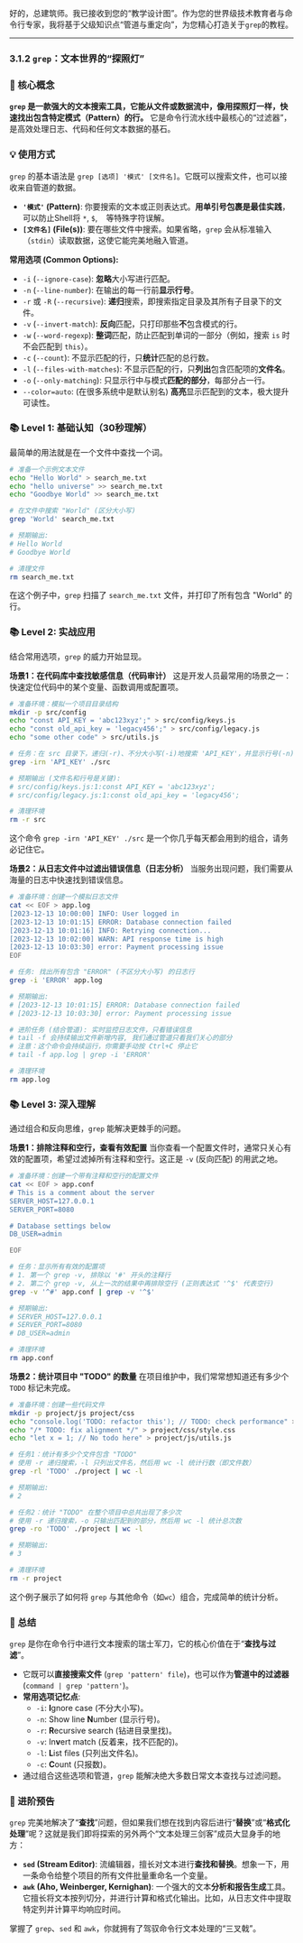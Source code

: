 好的，总建筑师。我已接收到您的“教学设计图”。作为您的世界级技术教育者与命令行专家，我将基于父级知识点“管道与重定向”，为您精心打造关于`grep`的教程。

---

### 3.1.2 `grep`：文本世界的“探照灯”

### 🎯 核心概念
**`grep` 是一款强大的文本搜索工具，它能从文件或数据流中，像用探照灯一样，快速找出包含特定模式（Pattern）的行。** 它是命令行流水线中最核心的“过滤器”，是高效处理日志、代码和任何文本数据的基石。

### 💡 使用方式
`grep` 的基本语法是 `grep [选项] '模式' [文件名]`。它既可以搜索文件，也可以接收来自管道的数据。

*   **`'模式'` (Pattern)**: 你要搜索的文本或正则表达式。**用单引号包裹是最佳实践**，可以防止Shell将 `*`, `$`, ` ` 等特殊字符误解。
*   **`[文件名]` (File(s))**: 要在哪些文件中搜索。如果省略，`grep` 会从标准输入（`stdin`）读取数据，这使它能完美地融入管道。

**常用选项 (Common Options):**

*   `-i` (`--ignore-case`): **忽略**大小写进行匹配。
*   `-n` (`--line-number`): 在输出的每一行前**显示行号**。
*   `-r` 或 `-R` (`--recursive`): **递归**搜索，即搜索指定目录及其所有子目录下的文件。
*   `-v` (`--invert-match`): **反向**匹配，只打印那些**不**包含模式的行。
*   `-w` (`--word-regexp`): **整词**匹配，防止匹配到单词的一部分（例如，搜索 `is` 时不会匹配到 `this`）。
*   `-c` (`--count`): 不显示匹配的行，只**统计**匹配的总行数。
*   `-l` (`--files-with-matches`): 不显示匹配的行，只**列出**包含匹配项的**文件名**。
*   `-o` (`--only-matching`): 只显示行中与模式**匹配的部分**，每部分占一行。
*   `--color=auto`: (在很多系统中是默认别名) **高亮**显示匹配到的文本，极大提升可读性。

### 📚 Level 1: 基础认知（30秒理解）
最简单的用法就是在一个文件中查找一个词。

```bash
# 准备一个示例文本文件
echo "Hello World" > search_me.txt
echo "hello universe" >> search_me.txt
echo "Goodbye World" >> search_me.txt

# 在文件中搜索 "World" (区分大小写)
grep 'World' search_me.txt

# 预期输出:
# Hello World
# Goodbye World

# 清理文件
rm search_me.txt
```
在这个例子中，`grep` 扫描了 `search_me.txt` 文件，并打印了所有包含 "World" 的行。

### 📚 Level 2: 实战应用
结合常用选项，`grep` 的威力开始显现。

**场景1：在代码库中查找敏感信息（代码审计）**
这是开发人员最常用的场景之一：快速定位代码中的某个变量、函数调用或配置项。

```bash
# 准备环境：模拟一个项目目录结构
mkdir -p src/config
echo "const API_KEY = 'abc123xyz';" > src/config/keys.js
echo "const old_api_key = 'legacy456';" > src/config/legacy.js
echo "some other code" > src/utils.js

# 任务：在 src 目录下，递归(-r)、不分大小写(-i)地搜索 'API_KEY'，并显示行号(-n)
grep -irn 'API_KEY' ./src

# 预期输出 (文件名和行号是关键):
# src/config/keys.js:1:const API_KEY = 'abc123xyz';
# src/config/legacy.js:1:const old_api_key = 'legacy456';

# 清理环境
rm -r src
```
这个命令 `grep -irn 'API_KEY' ./src` 是一个你几乎每天都会用到的组合，请务必记住它。

**场景2：从日志文件中过滤出错误信息（日志分析）**
当服务出现问题，我们需要从海量的日志中快速找到错误信息。

```bash
# 准备环境：创建一个模拟日志文件
cat << EOF > app.log
[2023-12-13 10:00:00] INFO: User logged in
[2023-12-13 10:01:15] ERROR: Database connection failed
[2023-12-13 10:01:16] INFO: Retrying connection...
[2023-12-13 10:02:00] WARN: API response time is high
[2023-12-13 10:03:30] error: Payment processing issue
EOF

# 任务: 找出所有包含 "ERROR" (不区分大小写) 的日志行
grep -i 'ERROR' app.log

# 预期输出:
# [2023-12-13 10:01:15] ERROR: Database connection failed
# [2023-12-13 10:03:30] error: Payment processing issue

# 进阶任务 (结合管道): 实时监控日志文件，只看错误信息
# tail -f 会持续输出文件新增内容, 我们通过管道只看我们关心的部分
# 注意：这个命令会持续运行，你需要手动按 Ctrl+C 停止它
# tail -f app.log | grep -i 'ERROR'

# 清理环境
rm app.log
```

### 📚 Level 3: 深入理解
通过组合和反向思维，`grep` 能解决更棘手的问题。

**场景1：排除注释和空行，查看有效配置**
当你查看一个配置文件时，通常只关心有效的配置项，希望过滤掉所有注释和空行。这正是 `-v` (反向匹配) 的用武之地。

```bash
# 准备环境：创建一个带有注释和空行的配置文件
cat << EOF > app.conf
# This is a comment about the server
SERVER_HOST=127.0.0.1
SERVER_PORT=8080

# Database settings below
DB_USER=admin

EOF

# 任务：显示所有有效的配置项
# 1. 第一个 grep -v, 排除以 '#' 开头的注释行
# 2. 第二个 grep -v, 从上一次的结果中再排除空行 (正则表达式 '^$' 代表空行)
grep -v '^#' app.conf | grep -v '^$'

# 预期输出:
# SERVER_HOST=127.0.0.1
# SERVER_PORT=8080
# DB_USER=admin

# 清理环境
rm app.conf
```

**场景2：统计项目中 "TODO" 的数量**
在项目维护中，我们常常想知道还有多少个 `TODO` 标记未完成。

```bash
# 准备环境：创建一些代码文件
mkdir -p project/js project/css
echo "console.log('TODO: refactor this'); // TODO: check performance" > project/js/main.js
echo "/* TODO: fix alignment */" > project/css/style.css
echo "let x = 1; // No todo here" > project/js/utils.js

# 任务1：统计有多少个文件包含 "TODO"
# 使用 -r 递归搜索，-l 只列出文件名，然后用 wc -l 统计行数（即文件数）
grep -rl 'TODO' ./project | wc -l

# 预期输出:
# 2

# 任务2：统计 "TODO" 在整个项目中总共出现了多少次
# 使用 -r 递归搜索，-o 只输出匹配到的部分，然后用 wc -l 统计总次数
grep -ro 'TODO' ./project | wc -l

# 预期输出:
# 3

# 清理环境
rm -r project
```
这个例子展示了如何将 `grep` 与其他命令（如`wc`）组合，完成简单的统计分析。

### 📝 总结
`grep` 是你在命令行中进行文本搜索的瑞士军刀，它的核心价值在于“**查找与过滤**”。

*   它既可以**直接搜索文件** (`grep 'pattern' file`)，也可以作为**管道中的过滤器** (`command | grep 'pattern'`)。
*   **常用选项记忆点**:
    *   `-i`: **I**gnore case (不分大小写)。
    *   `-n`: Show line **N**umber (显示行号)。
    *   `-r`: **R**ecursive search (钻进目录里找)。
    *   `-v`: In**v**ert match (反着来，找不匹配的)。
    *   `-l`: **L**ist files (只列出文件名)。
    *   `-c`: **C**ount (只报数)。
*   通过组合这些选项和管道，`grep` 能解决绝大多数日常文本查找与过滤问题。

### 🚀 进阶预告
`grep` 完美地解决了“**查找**”问题，但如果我们想在找到内容后进行“**替换**”或“**格式化处理**”呢？这就是我们即将探索的另外两个“文本处理三剑客”成员大显身手的地方：

*   **`sed` (Stream Editor)**: 流编辑器，擅长对文本进行**查找和替换**。想象一下，用一条命令给整个项目的所有文件批量重命名一个变量。
*   **`awk` (Aho, Weinberger, Kernighan)**: 一个强大的文本**分析和报告生成**工具。它擅长将文本按列切分，并进行计算和格式化输出。比如，从日志文件中提取特定列并计算平均响应时间。

掌握了 `grep`、`sed` 和 `awk`，你就拥有了驾驭命令行文本处理的“三叉戟”。